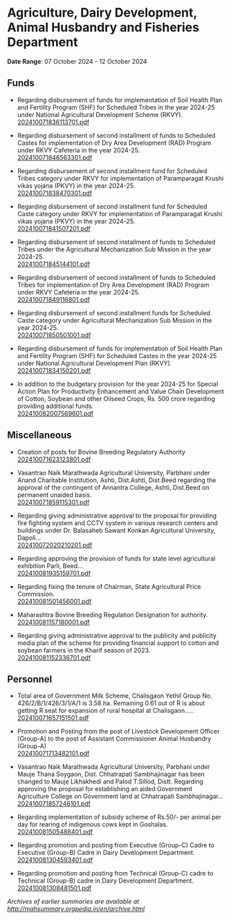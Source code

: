 # Agriculture, Dairy Development, Animal Husbandry and Fisheries Department

**Date Range**: 07 October 2024 - 12 October 2024


## Funds
- Regarding disbursement of funds for implementation of Soil Health Plan and Fertility Program (SHF) for Scheduled Tribes in the year 2024-25 under National Agricultural Development Scheme (RKVY).\
  [202410071836113701.pdf](https://gr.maharashtra.gov.in/Site/Upload/Government%20Resolutions/English/202410071836113701.pdf)

- Regarding disbursement of second installment of funds to Scheduled Castes for implementation of Dry Area Development (RAD) Program under RKVY Cafeteria in the year 2024-25.\
  [202410071846563301.pdf](https://gr.maharashtra.gov.in/Site/Upload/Government%20Resolutions/English/202410071846563301.pdf)

- Regarding disbursement of second installment fund for Scheduled Tribes category under RKVY for implementation of Paramparagat Krushi vikas yojana (PKVY) in the year 2024-25.\
  [202410071838470301.pdf](https://gr.maharashtra.gov.in/Site/Upload/Government%20Resolutions/English/202410071838470301.pdf)

- Regarding disbursement of second installment fund for Scheduled Caste category under RKVY for implementation of Paramparagat Krushi vikas yojana (PKVY) in the year 2024-25.\
  [202410071841507201.pdf](https://gr.maharashtra.gov.in/Site/Upload/Government%20Resolutions/English/202410071841507201.pdf)

- Regarding disbursement of second installment of funds to Scheduled Tribes under the Agricultural Mechanization Sub Mission in the year 2024-25.\
  [202410071845144101.pdf](https://gr.maharashtra.gov.in/Site/Upload/Government%20Resolutions/English/202410071845144101.pdf)

- Regarding disbursement of second installment of funds to Scheduled Tribes for implementation of Dry Area Development (RAD) Program under RKVY Cafeteria in the year 2024-25.\
  [202410071849116801.pdf](https://gr.maharashtra.gov.in/Site/Upload/Government%20Resolutions/English/202410071849116801.pdf)

- Regarding disbursement of second installment funds for Scheduled Caste category under Agricultural Mechanization Sub Mission in the year 2024-25.\
  [202410071850501001.pdf](https://gr.maharashtra.gov.in/Site/Upload/Government%20Resolutions/English/202410071850501001.pdf)

- Regarding disbursement of funds for implementation of Soil Health Plan and Fertility Program (SHF) for Scheduled Castes in the year 2024-25 under National Agricultural Development Plan (RKVY).\
  [202410071834150201.pdf](https://gr.maharashtra.gov.in/Site/Upload/Government%20Resolutions/English/202410071834150201.pdf)

- In addition to the budgetary provision for the year 2024-25 for Special Action Plan for Productivity Enhancement and Value Chain Development of Cotton, Soybean and other Oilseed Crops, Rs. 500 crore regarding providing additional funds.\
  [202410082007569601.pdf](https://gr.maharashtra.gov.in/Site/Upload/Government%20Resolutions/English/202410082007569601.pdf)

## Miscellaneous
- Creation of posts for Bovine Breeding Regulatory Authority\
  [202410071623123801.pdf](https://gr.maharashtra.gov.in/Site/Upload/Government%20Resolutions/English/202410071623123801.pdf)

- Vasantrao Naik Marathwada Agricultural University, Parbhani under Anand Charitable Institution, Ashti, Dist.Ashti, Dist.Beed regarding the approval of the contingent of Annantra College, Ashti, Dist.Beed on permanent unaided basis.\
  [202410071859115301.pdf](https://gr.maharashtra.gov.in/Site/Upload/Government%20Resolutions/English/202410071859115301.pdf)

- Regarding giving administrative approval to the proposal for providing fire fighting system and CCTV system in various research centers and buildings under Dr. Balasaheb Sawant Konkan Agricultural University, Dapoli...\
  [202410072020210201.pdf](https://gr.maharashtra.gov.in/Site/Upload/Government%20Resolutions/English/202410072020210201.pdf)

- Regarding approving the provision of funds for state level agricultural exhibition Parli, Beed...\
  [202410081935159701.pdf](https://gr.maharashtra.gov.in/Site/Upload/Government%20Resolutions/English/202410081935159701.pdf)

- Regarding fixing the tenure of Chairman, State Agricultural Price Commission.\
  [202410081501456001.pdf](https://gr.maharashtra.gov.in/Site/Upload/Government%20Resolutions/English/202410081501456001.pdf)

- Maharashtra Bovine Breeding Regulation Designation for authority.\
  [202410081157180001.pdf](https://gr.maharashtra.gov.in/Site/Upload/Government%20Resolutions/English/202410081157180001.pdf)

- Regarding giving administrative approval to the publicity and publicity media plan of the scheme for providing financial support to cotton and soybean farmers in the Kharif season of 2023.\
  [202410081152336701.pdf](https://gr.maharashtra.gov.in/Site/Upload/Government%20Resolutions/English/202410081152336701.pdf)

## Personnel
- Total area of Government Milk Scheme, Chalisgaon Yethil Group No. 426/2/B/1/426/3/1/A/1 is 3.58 ha. Remaining 0.61 out of R is about getting R seat for expansion of rural hospital at Chalisgaon.....\
  [202410071657151501.pdf](https://gr.maharashtra.gov.in/Site/Upload/Government%20Resolutions/English/202410071657151501.pdf)

- Promotion and Posting from the post of Livestock Development Officer (Group-A) to the post of Assistant Commissioner Animal Husbandry (Group-A)\
  [202410071713482101.pdf](https://gr.maharashtra.gov.in/Site/Upload/Government%20Resolutions/English/202410071713482101.pdf)

- Vasantrao Naik Marathwada Agricultural University, Parbhani under Mauje Thana Soygaon, Dist. Chhatrapati Sambhajinagar has been changed to Mauje Likhakhedi and Palod T.Sillod, Distt. Regarding approving the proposal for establishing an aided Government Agriculture College on Government land at Chhatrapati Sambhajinagar...\
  [202410071857246101.pdf](https://gr.maharashtra.gov.in/Site/Upload/Government%20Resolutions/English/202410071857246101.pdf)

- Regarding implementation of subsidy scheme of Rs.50/- per animal per day for rearing of indigenous cows kept in Goshalas.\
  [202410081505488401.pdf](https://gr.maharashtra.gov.in/Site/Upload/Government%20Resolutions/English/202410081505488401.pdf)

- Regarding promotion and posting from Executive (Group-C) Cadre to Executive (Group-B) Cadre in Dairy Development Department.\
  [202410081304593401.pdf](https://gr.maharashtra.gov.in/Site/Upload/Government%20Resolutions/English/202410081304593401.pdf)

- Regarding promotion and posting from Technical (Group-C) cadre to Technical (Group-B) cadre in Dairy Development Department.\
  [202410081308481501.pdf](https://gr.maharashtra.gov.in/Site/Upload/Government%20Resolutions/English/202410081308481501.pdf)


*Archives of earlier summaries are available at http://mahsummary.orgpedia.in/en/archive.html*